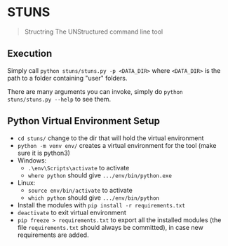 # STUNS
> Structring The UNStructured command line tool

## Execution
Simply call `python stuns/stuns.py -p <DATA_DIR>` where `<DATA_DIR>` is the path to a folder containing "user" folders.

There are many arguments you can invoke, simply do `python stuns/stuns.py --help` to see them. 

## Python Virtual Environment Setup
* `cd stuns/` change to the dir that will hold the virtual environment
* `python -m venv env/` creates a virtual environment for the tool (make sure it is python3)
* Windows: 
	* `.\env\Scripts\activate` to activate
	*  `where python` should give `.../env/bin/python.exe` 
* Linux:
	* `source env/bin/activate` to activate
	* `which python` should give `.../env/bin/python`
* Install the modules with `pip install -r requirements.txt`
* `deactivate` to exit virtual environment
* `pip freeze > requirements.txt` to export all the installed modules (the file `requirements.txt` should always be committed), in case new requirements are added.

